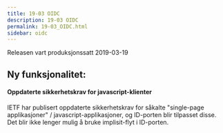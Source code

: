 ```yaml
---
title: 19-03 OIDC
description: 19-03 OIDC
permalink: 19-03_OIDC.html
sidebar: oidc
---
```



 
Releasen vart produksjonssatt 2019-03-19

## Ny funksjonalitet:


#### Oppdaterte sikkerhetskrav for javascript-klienter

 IETF har publisert oppdaterte sikkerhetskrav for såkalte "single-page applikasjoner" / javascript-applikasjoner, og ID-porten blir tilpasset disse. Det blir ikke lenger mulig å bruke implisit-flyt i ID-porten. 